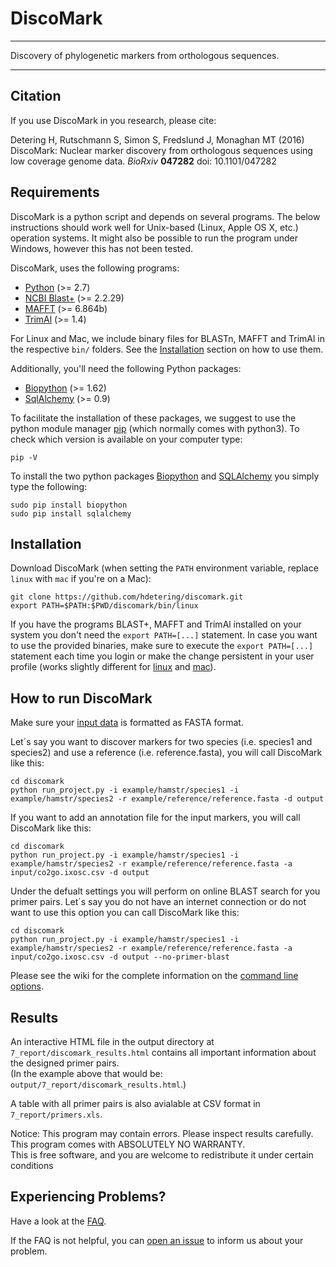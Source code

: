 # DiscoMark

---

Discovery of phylogenetic markers from orthologous sequences.

---

## Citation

If you use DiscoMark in you research, please cite:

Detering H, Rutschmann S, Simon S, Fredslund J, Monaghan MT (2016) DiscoMark: Nuclear marker discovery from orthologous sequences using low coverage genome data. *BioRxiv* **047282** doi: 10.1101/047282


## Requirements

DiscoMark is a python script and depends on several programs. The below instructions should work well for Unix-based (Linux, Apple OS X, etc.) operation systems. It might also be possible to run the program under Windows, however this has not been tested.

DiscoMark, uses the following programs:
* [Python](https://www.python.org) (>= 2.7)
* [NCBI Blast+](http://ftp.ncbi.nlm.nih.gov/blast/executables/blast+/LATEST) (>= 2.2.29)
* [MAFFT](http://mafft.cbrc.jp/alignment/software) (>= 6.864b)
* [TrimAl](https://github.com/scapella/trimal) (>= 1.4)

For Linux and Mac, we include binary files for BLASTn, MAFFT and TrimAl in the respective `bin/` folders. See the [Installation](#installation) section on how to use them.

Additionally, you'll need the following Python packages:
* [Biopython](http://biopython.org/) (>= 1.62)
* [SqlAlchemy](http://www.sqlalchemy.org/) (>= 0.9)

To facilitate the installation of these packages, we suggest to use the python module manager [pip](https://pypi.python.org/pypi/pip) (which normally comes with python3). To check which version is available on your computer type:
```
pip -V
```

To install the two python packages [Biopython](www.biopython.org/) and [SQLAlchemy](www.sqlalchemy.org/) you simply type the following:
```
sudo pip install biopython 
sudo pip install sqlalchemy
```

## Installation

Download DiscoMark (when setting the `PATH` environment variable, replace `linux` with `mac` if you're on a Mac):
```
git clone https://github.com/hdetering/discomark.git
export PATH=$PATH:$PWD/discomark/bin/linux
```

If you have the programs BLAST+, MAFFT and TrimAl installed on your system you don't need the `export PATH=[...]` statement. In case you want to use the provided binaries, make sure to execute the `export PATH=[...]` statement each time you login or make the change persistent in your user profile (works slightly different for [linux](http://superuser.com/questions/324832/how-can-i-permanently-add-a-path-to-my-bash-profile) and [mac](http://hathaway.cc/post/69201163472/how-to-edit-your-path-environment-variables-on-mac)).

## How to run DiscoMark

Make sure your [input data](https://github.com/hdetering/discomark/wiki#input-data) is formatted as FASTA format.   

Let´s say you want to discover markers for two species (i.e. species1 and species2) and use a reference (i.e. reference.fasta), you will call DiscoMark like this:

```
cd discomark
python run_project.py -i example/hamstr/species1 -i example/hamstr/species2 -r example/reference/reference.fasta -d output
```

If you want to add an annotation file for the input markers, you will call DiscoMark like this:

```
cd discomark
python run_project.py -i example/hamstr/species1 -i example/hamstr/species2 -r example/reference/reference.fasta -a input/co2go.ixosc.csv -d output
```

Under the defualt settings you will perform on online BLAST search for you primer pairs. Let´s say you do not have an internet connection or do not want to use this option you can call DiscoMark like this:

```
cd discomark
python run_project.py -i example/hamstr/species1 -i example/hamstr/species2 -r example/reference/reference.fasta -a input/co2go.ixosc.csv -d output --no-primer-blast
```

Please see the wiki for the complete information on the [command line options](https://github.com/hdetering/discomark/wiki/Command-Line-Options).


## Results

An interactive HTML file in the output directory at `7_report/discomark_results.html` contains all important information about the designed primer pairs.  
(In the example above that would be: `output/7_report/discomark_results.html`.)

A table with all primer pairs is also avialable at CSV format in `7_report/primers.xls`.



Notice: This program may contain errors. Please inspect results carefully.   
This program comes with ABSOLUTELY NO WARRANTY.   
This is free software, and you are welcome to redistribute it under certain conditions


## Experiencing Problems?

Have a look at the [FAQ](https://github.com/hdetering/discomark/wiki/Frequently-Asked-Questions). 

If the FAQ is not helpful, you can [open an issue](https://github.com/hdetering/discomark/issues/new) to inform us about your problem.
